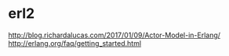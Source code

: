 # erl2
http://blog.richardalucas.com/2017/01/09/Actor-Model-in-Erlang/
http://erlang.org/faq/getting_started.html